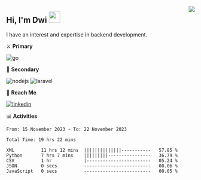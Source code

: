 [<img src="https://komarev.com/ghpvc/?username=masred&color=green&style=flat-square&label=Profile+Views" align="right">](github.com/masred)

## Hi, I'm Dwi <img src="https://raw.githubusercontent.com/MartinHeinz/MartinHeinz/master/wave.gif" width="30px">

I have an interest and expertise in backend development.

⚔️ **Primary**

![go](https://img.shields.io/badge/---?logo=go&label=Golang&style=social)

🔪 **Secondary**

![nodejs](https://img.shields.io/badge/---?logo=node.js&label=Node.js&style=social&logoColor=green)
![laravel](https://img.shields.io/badge/---?logo=laravel&label=Laravel&style=social)

🔗 **Reach Me**

[![linkedin](https://img.shields.io/badge/---?logo=linkedin&label=LinkedIn&style=social)](https://linkedin.com/in/dwifitriyanto)

📊 **Activities**

<!--START_SECTION:waka-->

```all_time
From: 15 November 2023 - To: 22 November 2023

Total Time: 19 hrs 22 mins

XML          11 hrs 12 mins  ||||||||||||||-----------   57.85 %
Python       7 hrs 7 mins    |||||||||----------------   36.79 %
CSV          1 hr            |------------------------   05.24 %
JSON         0 secs          -------------------------   00.06 %
JavaScript   0 secs          -------------------------   00.05 %
```

<!--END_SECTION:waka-->
